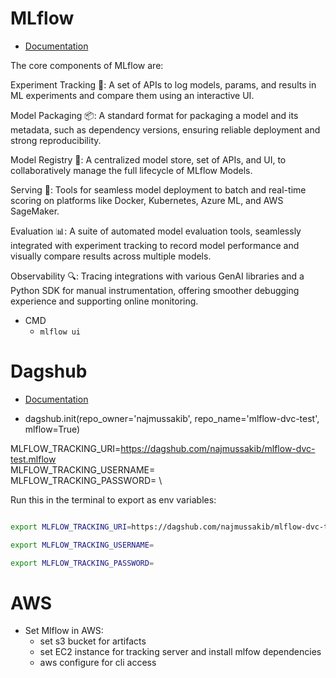 # MLflow

- [Documentation](https://mlflow.org/docs/latest/index.html)

The core components of MLflow are:

Experiment Tracking 📝: A set of APIs to log models, params, and results in ML experiments and compare them using an interactive UI.

Model Packaging 📦: A standard format for packaging a model and its metadata, such as dependency versions, ensuring reliable deployment and strong reproducibility.

Model Registry 💾: A centralized model store, set of APIs, and UI, to collaboratively manage the full lifecycle of MLflow Models.

Serving 🚀: Tools for seamless model deployment to batch and real-time scoring on platforms like Docker, Kubernetes, Azure ML, and AWS SageMaker.

Evaluation 📊: A suite of automated model evaluation tools, seamlessly integrated with experiment tracking to record model performance and visually compare results across multiple models.

Observability 🔍: Tracing integrations with various GenAI libraries and a Python SDK for manual instrumentation, offering smoother debugging experience and supporting online monitoring.

- CMD
    - `mlflow ui`

# Dagshub

- [Documentation](https://dagshub.com/)

- dagshub.init(repo_owner='najmussakib', repo_name='mlflow-dvc-test', mlflow=True)

MLFLOW_TRACKING_URI=https://dagshub.com/najmussakib/mlflow-dvc-test.mlflow \
MLFLOW_TRACKING_USERNAME= \
MLFLOW_TRACKING_PASSWORD= \


Run this in the terminal to export as env variables:

```bash

export MLFLOW_TRACKING_URI=https://dagshub.com/najmussakib/mlflow-dvc-test.mlflow

export MLFLOW_TRACKING_USERNAME=

export MLFLOW_TRACKING_PASSWORD=

```

# AWS

-  Set Mlflow in AWS:
    - set s3 bucket for artifacts
    - set EC2 instance for tracking server and install mlfow dependencies
    - aws configure for cli access
